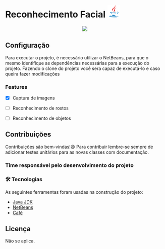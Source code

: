 <h1> Reconhecimento Facial <a href="https://www.java.com" target="_blank"> <img src="https://raw.githubusercontent.com/devicons/devicon/master/icons/java/java-original.svg" alt="java" width="40" height="40"/> </a></h1>



<h4 align="center"> 
	<img src="http://img.shields.io/static/v1?label=STATUS&message=EM%20DESENVOLVIMENTO&color=RED&style=for-the-badge"/>
</h4>
  
 ## Configuração

Para executar o projeto, é necessário utilizar o NetBeans, para que o mesmo identifique as dependências necessárias para a execução do projeto. Fazendo o clone do projeto você sera capaz de executá-lo e caso queira fazer modificações 
  
  
  ### Features

- [x] Captura de imagens
- [ ] Reconhecimento de rostos
- [ ] Reconhecimento de objetos
  
  
## Contribuições

Contribuições são bem-vindas!:smile: Para contribuir lembre-se sempre de adicionar testes unitários para as novas classes com documentação.
  
  
  
### Time responsável pelo desenvolvimento do projeto


 
  

### 🛠 Tecnologias

As seguintes ferramentas foram usadas na construção do projeto:

- [Java JDK](https://www.oracle.com/java/technologies/javase-downloads.html)
- [NetBeans](https://netbeans.apache.org/download/index.html)
- [Café](https://blog.ucoffee.com.br/cafe-cremoso/)

  
## Licença

Não se aplica.



